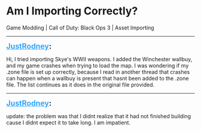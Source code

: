 # Am I Importing Correctly?
Game Modding | Call of Duty: Black Ops 3 | Asset Importing

---
<strong style="font-size: 1.4em;"><span style="text-decoration: underline;text-decoration-color: #34a7f9;"><span style="color:#34a7f9;">JustRodney</span></span>:</strong>

<p>Hi, I tried importing Skye&#39;s WWII weapons. I added the Winchester wallbuy, and my game crashes when trying to load the map. I was wondering if my .zone file is set up correctly, because I read in another thread that crashes can happen when a wallbuy is present that hasnt been added to the .zone file. The list continues as it does in the original file provided.</p>

---
<strong style="font-size: 1.4em;"><span style="text-decoration: underline;text-decoration-color: #34a7f9;"><span style="color:#34a7f9;">JustRodney</span></span>:</strong>

<p>update: the problem was that I didnt realize that it had not finished building cause I didnt expect it to take long. I am impatient.</p>
